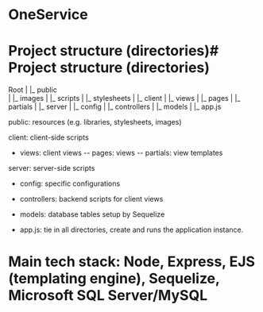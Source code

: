 # OneService

# Project structure (directories)# Project structure (directories)
Root 
  |
  |_ public  
  |   |_ images
  |   |_ scripts
  |   |_ stylesheets
  |
  |_ client
  |   |_ views
  |       |_ pages
  |       |_ partials
  |
  |_ server
  |    |_ config 
  |    |_ controllers 
  |    |_ models
  |
  |_ app.js
      
public: resources (e.g. libraries, stylesheets, images)

client: client-side scripts
- views: client views
-- pages: views
-- partials: view templates 

server: server-side scripts
- config: specific configurations
- controllers: backend scripts for client views
- models: database tables setup by Sequelize

- app.js: tie in all directories, create and runs the application instance. 

# Main tech stack: Node, Express, EJS (templating engine), Sequelize, Microsoft SQL Server/MySQL



